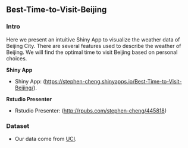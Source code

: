 ## Best-Time-to-Visit-Beijing

### Intro

Here we present an intuitive Shiny App to visualize the weather data of Beijing City. There are several features used to describe the weather of Beijing. We will find the optimal time to visit Beijing based on personal choices.

**Shiny App**

* Shiny App: (https://stephen-cheng.shinyapps.io/Best-Time-to-Visit-Beijing/).

**Rstudio Presenter**

* Rstudio Presenter: (http://rpubs.com/stephen-cheng/445818)


### Dataset

* Our data come from [UCI](https://archive.ics.uci.edu/ml/datasets/Beijing+PM2.5+Data).
